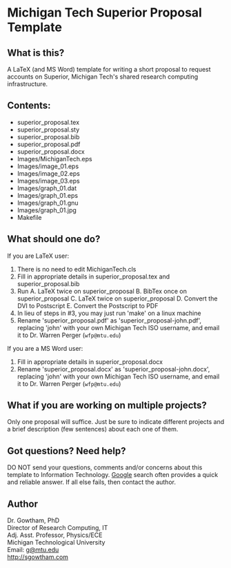 Michigan Tech Superior Proposal Template
================

What is this?
-------------------

A LaTeX (and MS Word) template for writing a short proposal to request 
accounts on Superior, Michigan Tech's shared research computing infrastructure.

Contents: 
-------------------

  * superior_proposal.tex
  * superior_proposal.sty
  * superior_proposal.bib
  * superior_proposal.pdf
  * superior_proposal.docx
  * Images/MichiganTech.eps
  * Images/image_01.eps
  * Images/image_02.eps
  * Images/image_03.eps
  * Images/graph_01.dat
  * Images/graph_01.eps
  * Images/graph_01.gnu
  * Images/graph_01.jpg
  * Makefile

What should one do?
-------------------

If you are LaTeX user:

  1. There is no need to edit MichiganTech.cls
  2. Fill in appropriate details in superior_proposal.tex and
     superior_proposal.bib
  3. Run
     A. LaTeX twice on superior_proposal
     B. BibTex once on superior_proposal
     C. LaTeX twice on superior_proposal
     D. Convert the DVI to Postscript
     E. Convert the Postscript to PDF
  4. In lieu of steps in #3, you may just run 'make' on a linux machine
  5. Rename 'superior_proposal.pdf' as 'superior_proposal-john.pdf',
     replacing 'john' with your own Michigan Tech ISO username, and email
     it to Dr. Warren Perger (```wfp@mtu.edu```)


If you are a MS Word user:

  1. Fill in appropriate details in superior_proposal.docx
  2. Rename 'superior_proposal.docx' as 'superior_proposal-john.docx',
     replacing 'john' with your own Michigan Tech ISO username, and email
     it to Dr. Warren Perger (```wfp@mtu.edu```)


What if you are working on multiple projects?
-------------------

Only one proposal will suffice. Just be sure to indicate different projects
and a brief description (few sentences) about each one of them.


Got questions? Need help?
-------------------

DO NOT send your questions, comments and/or concerns about this template to 
Information Technology. [Google](http://google.com/) search often provides a 
quick and reliable answer. If all else fails, then contact the author.


Author
-------------------

Dr. Gowtham, PhD          
Director of Research Computing, IT             
Adj. Asst. Professor, Physics/ECE               
Michigan Technological University                 
Email: g@mtu.edu             
http://sgowtham.com
